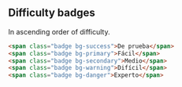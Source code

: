 ## Difficulty badges
In ascending order of difficulty.
```html
<span class="badge bg-success">De prueba</span>
<span class="badge bg-primary">Fácil</span>
<span class="badge bg-secondary">Medio</span>
<span class="badge bg-warning">Difícil</span>
<span class="badge bg-danger">Experto</span>
```